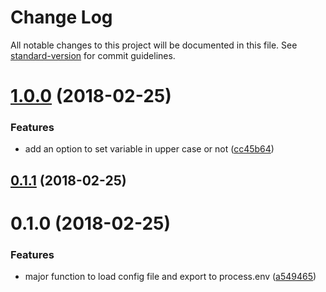 # Change Log

All notable changes to this project will be documented in this file. See [standard-version](https://github.com/conventional-changelog/standard-version) for commit guidelines.

<a name="1.0.0"></a>
# [1.0.0](http://eddiewen-taiwan/dotenvjson/compare/v0.1.1...v1.0.0) (2018-02-25)


### Features

* add an option to set variable in upper case or not ([cc45b64](http://eddiewen-taiwan/dotenvjson/commits/cc45b64))



<a name="0.1.1"></a>
## [0.1.1](http://eddiewen-taiwan/dotenvjson/compare/v0.1.0...v0.1.1) (2018-02-25)



<a name="0.1.0"></a>
# 0.1.0 (2018-02-25)


### Features

* major function to load config file and export to process.env ([a549465](http://eddiewen-taiwan/dotenvjson/commits/a549465))
